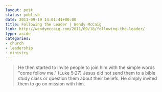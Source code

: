 ```yaml
---
layout: post
status: publish
date: 2011-09-19 14:01:41+00:00
title: Following the Leader | Wendy McCaig
link: http://wendymccaig.com/2011/09/18/following-the-leader/
type: aside
categories:
- church
- leadership
- ministry
---
```


> He then started to invite people to join him with the simple words "come follow me." (Luke 5:27) Jesus did not send them to a bible study class or question them about their beliefs. He simply invited them to go on mission with him.
